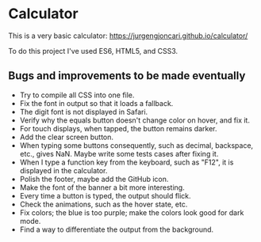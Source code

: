 # Calculator

This is a very basic calculator: https://jurgengjoncari.github.io/calculator/

To do this project I've used ES6, HTML5, and CSS3.

## Bugs and improvements to be made eventually
- Try to compile all CSS into one file. 
- Fix the font in output so that it loads a fallback. 
- The digit font is not displayed in Safari. 
- Verify why the equals button doesn't change color on hover, and fix it. 
- For touch displays, when tapped, the button remains darker. 
- Add the clear screen button. 
- When typing some buttons consequently, such as decimal, backspace, etc., gives NaN. Maybe write some tests cases after fixing it. 
- When I type a function key from the keyboard, such as "F12", it is displayed in the calculator. 
- Polish the footer, maybe add the GitHub icon. 
- Make the font of the banner a bit more interesting. 
- Every time a button is typed, the output should flick. 
- Check the animations, such as the hover state, etc. 
- Fix colors; the blue is too purple; make the colors look good for dark mode. 
- Find a way to differentiate the output from the background. 
